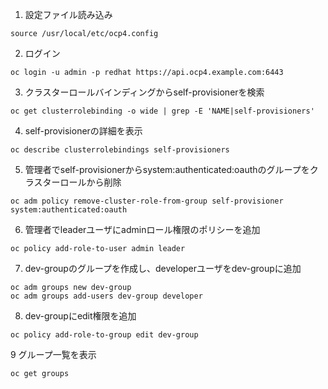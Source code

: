 1. 設定ファイル読み込み

```
source /usr/local/etc/ocp4.config
```

2. ログイン

```
oc login -u admin -p redhat https://api.ocp4.example.com:6443
```

3. クラスターロールバインディングからself-provisionerを検索

```
oc get clusterrolebinding -o wide | grep -E 'NAME|self-provisioners'
```

4. self-provisionerの詳細を表示

```
oc describe clusterrolebindings self-provisioners
```

5. 管理者でself-provisionerからsystem:authenticated:oauthのグループをクラスターロールから削除

```
oc adm policy remove-cluster-role-from-group self-provisioner system:authenticated:oauth
```

6. 管理者でleaderユーザにadminロール権限のポリシーを追加

```
oc policy add-role-to-user admin leader
```

7. dev-groupのグループを作成し、developerユーザをdev-groupに追加

```
oc adm groups new dev-group
oc adm groups add-users dev-group developer
```

8. dev-groupにedit権限を追加

```
oc policy add-role-to-group edit dev-group
```

9 グループ一覧を表示

```
oc get groups
```
